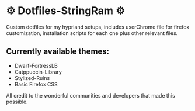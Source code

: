 # ⚙️ Dotfiles-StringRam ⚙️
Custom dotfiles for my hyprland setups, includes userChrome file for firefox customization, installation scripts for each one plus other relevant files.

## Currently available themes:
 - Dwarf-FortressLB
 - Catppuccin-Library
 - Stylized-Ruins
 - Basic Firefox CSS

All credit to the wonderful communities and developers that made this possible.
